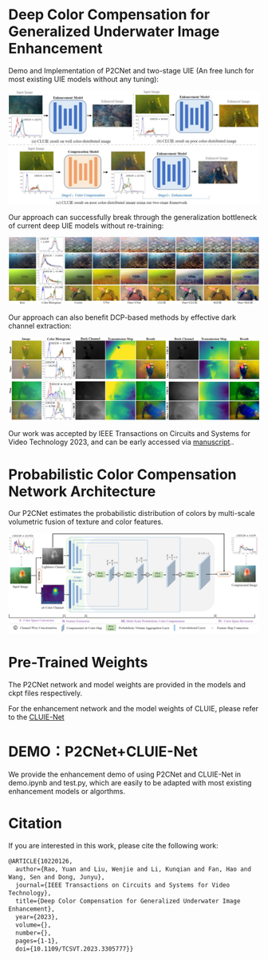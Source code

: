 # Deep Color Compensation for Generalized Underwater Image Enhancement
Demo and Implementation of P2CNet and two-stage UIE (An free lunch for most existing UIE models without any tuning):

![P2CNet](/samples/comp.jpg)

Our approach can successfully break through the generalization bottleneck of current deep UIE models without re-training:

![Deep](/samples/deep_models.jpg)

Our approach can also benefit DCP-based methods by effective dark channel extraction:

![DCP](/samples/dcp.jpg)

Our work was accepted by IEEE Transactions on Circuits and Systems for Video Technology 2023, and can be early accessed via [manuscript](https://ieeexplore.ieee.org/document/10220126)..

# Probabilistic Color Compensation Network Architecture
Our P2CNet estimates the probabilistic distribution of colors by multi-scale volumetric fusion of texture and color features.

![P2CNet](/samples/model.jpg)

# Pre-Trained Weights
The P2CNet network and model weights are provided in the models and ckpt files respectively.

For the enhancement network and the model weights of CLUIE, please refer to the [CLUIE-Net](https://github.com/justwj/CLUIE-Net)

# DEMO：P2CNet+CLUIE-Net
We provide the enhancement demo of using P2CNet and CLUIE-Net in demo.ipynb and test.py, which are easily to be adapted with most existing enhancement models or algorthms.

# Citation

If you are interested in this work, please cite the following work:

```
@ARTICLE{10220126,
  author={Rao, Yuan and Liu, Wenjie and Li, Kunqian and Fan, Hao and Wang, Sen and Dong, Junyu},
  journal={IEEE Transactions on Circuits and Systems for Video Technology}, 
  title={Deep Color Compensation for Generalized Underwater Image Enhancement}, 
  year={2023},
  volume={},
  number={},
  pages={1-1},
  doi={10.1109/TCSVT.2023.3305777}}
```
